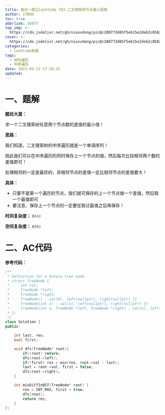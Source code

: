 ```yaml
---
title: 每日一题之LeetCode 783.二叉搜索树节点最小距离
author: ITNXD
toc: true
abbrlink: 16877
top_img: >-
  https://cdn.jsdelivr.net/gh/niuxvdong/pic@c200773d85f5eb15e2deb2c05823538e4c5f2fe8/2021/03/21/2efbc4cb93b487fd05b4faaa113a1b7d.png
cover: >-
  https://cdn.jsdelivr.net/gh/niuxvdong/pic@c200773d85f5eb15e2deb2c05823538e4c5f2fe8/2021/03/21/2efbc4cb93b487fd05b4faaa113a1b7d.png
categories:
  - LeetCode刷题
tags:
  - 树的遍历
  - 中序遍历
date: 2021-04-13 17:20:25
updated:
---
```








# 一、题解



**题目大意：**



求一个二叉搜索树任意两个节点数的差值的最小值！



**思路：**



我们知道，二叉搜索树的中序遍历就是一个单调序列！

因此我们可以在中序遍历的同时保存上一个节点的值，然后每次比较相邻两个数的差值即可！

处理相邻的一定是最优的，非相邻节点的差值一定比相邻节点的差值要大！



**具体：**

- 只要不是第一个遍历的节点，我们就可保存的上一个节点做一个差值，然后取一个最值即可
- 要注意，保存上一个节点的一定要在取过最值之后再保存！





**时间复杂度：** `O(n)`

**空间复杂度：** `O(h)`





# 二、AC代码



**参考代码：**

````c++
/**
 * Definition for a binary tree node.
 * struct TreeNode {
 *     int val;
 *     TreeNode *left;
 *     TreeNode *right;
 *     TreeNode() : val(0), left(nullptr), right(nullptr) {}
 *     TreeNode(int x) : val(x), left(nullptr), right(nullptr) {}
 *     TreeNode(int x, TreeNode *left, TreeNode *right) : val(x), left(left), right(right) {}
 * };
 */
class Solution {
public:

    int last, res;
    bool first;

    void dfs(TreeNode* root){
        if(!root) return;
        dfs(root->left);
        if(!first) res = min(res, root->val - last);
        last = root->val, first = false;
        dfs(root->right);
    }

    int minDiffInBST(TreeNode* root) {
        res = INT_MAX, first = true;
        dfs(root);
        return res;
    }
};
````

